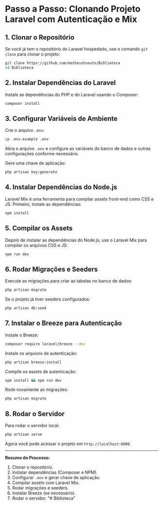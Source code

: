 
# Passo a Passo: Clonando Projeto Laravel com Autenticação e Mix

## 1. Clonar o Repositório
Se você já tem o repositório do Laravel hospedado, use o comando `git clone` para clonar o projeto:

```bash
git clone https://github.com/matheushsouto/Biblioteca
cd Biblioteca
```

## 2. Instalar Dependências do Laravel
Instale as dependências do PHP e do Laravel usando o Composer:

```bash
composer install
```

## 3. Configurar Variáveis de Ambiente
Crie o arquivo `.env`:

```bash
cp .env.example .env
```

Abra o arquivo `.env` e configure as variáveis do banco de dados e outras configurações conforme necessário.

Gere uma chave de aplicação:

```bash
php artisan key:generate
```

## 4. Instalar Dependências do Node.js
Laravel Mix é uma ferramenta para compilar assets front-end como CSS e JS. Primeiro, instale as dependências:

```bash
npm install
```

## 5. Compilar os Assets
Depois de instalar as dependências do Node.js, use o Laravel Mix para compilar os arquivos CSS e JS:

```bash
npm run dev
```

## 6. Rodar Migrações e Seeders
Execute as migrações para criar as tabelas no banco de dados:

```bash
php artisan migrate
```

Se o projeto já tiver seeders configurados:

```bash
php artisan db:seed
```

## 7. Instalar o Breeze para Autenticação

Instale o Breeze:

```bash
composer require laravel/breeze --dev
```

Instale os arquivos de autenticação:

```bash
php artisan breeze:install
```

Compile os assets de autenticação:

```bash
npm install && npm run dev
```

Rode novamente as migrações:

```bash
php artisan migrate
```

## 8. Rodar o Servidor
Para rodar o servidor local:

```bash
php artisan serve
```

Agora você pode acessar o projeto em `http://localhost:8000`.

---

**Resumo do Processo:**
1. Clonar o repositório.
2. Instalar dependências (Composer e NPM).
3. Configurar `.env` e gerar chave de aplicação.
4. Compilar assets com Laravel Mix.
5. Rodar migrações e seeders.
6. Instalar Breeze (se necessário).
7. Rodar o servidor.
"# Biblioteca" 
